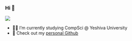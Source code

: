 ### Hi 👋


![](https://i.imgur.com/7kfjZya.gif)





- 👨‍🎓 I’m currently studying CompSci @ Yeshiva University
- 🔭 Check out my [personal Github](https://github.com/saarel)

